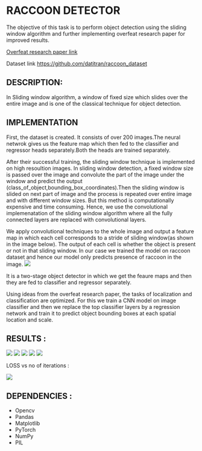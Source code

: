 # RACCOON DETECTOR

The objective of this task is to perform object detection using the sliding window algorithm and further implementing overfeat research paper for improved results.

[Overfeat research paper link](https://arxiv.org/abs/1312.6229)

Dataset link
https://github.com/datitran/raccoon_dataset
## DESCRIPTION:
In Sliding window algorithm, a window of fixed size which slides over the entire image and is one of the classical technique for object detection.

## IMPLEMENTATION
First, the dataset is created. It consists of over 200 images.The neural netwrok gives us the feature map which then fed to the classifier and regressor heads separately.Both the heads are trained separately. 

After their successful training, the sliding window technique is implemented on high resoultion images. 
In sliding window detection, a fixed window size is passed over the image and convolute the part of the image under the window and predict the output (class_of_object,bounding_box_coordinates).Then the sliding window is slided on next part of image and the process is repeated over entire image and with different window sizes.
But this method is computationally expensive and time consuming. Hence, we use the convolutional implemenatation of the sliding window algorithm where all the fully connected layers are replaced with convolutional layers.

We apply convolutional techniques to the whole image and output a feature map in which each cell corresponds to a  stride of sliding window(as shown in the image below). The output of each cell is whether the object is present or not in that sliding window. In our case we trained the model on raccoon dataset and hence our model only predicts presence of raccoon in the image. 
![](https://i.imgur.com/MjvbmOs.png)

It is a two-stage object detector in which we get the feaure maps and then they are fed to classifier and regressor separately.

Using ideas from the overfeat research paper, the tasks of localization and classification are optimized. For this we train a CNN model on image classifier and then we replace the top classifier layers by a regression network and train it to predict object bounding boxes at each spatial location and scale.

## RESULTS : 
![](https://i.imgur.com/IMNHc83.png)
![](https://i.imgur.com/7bH9f2Y.png)
![](https://i.imgur.com/J5f1el4.png)
![](https://i.imgur.com/6fcXcmk.png)
![](https://i.imgur.com/EdjtnVT.png)

LOSS vs no of iterations :

![](https://i.imgur.com/9t2ruSE.png)

## DEPENDENCIES :
* Opencv
* Pandas
* Matplotlib
* PyTorch
* NumPy
* PIL
